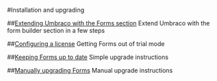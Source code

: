 #Installation and upgrading

##[Extending Umbraco with the Forms section](Installation.md)
Extend Umbraco with the form builder section in a few steps  

##[Configuring a license](license.md)
Getting Forms out of trial mode

##[Keeping Forms up to date](Upgrade.md)
Simple upgrade instructions

##[Manually upgrading Forms](ManualUpgrade.md)
Manual upgrade instructions